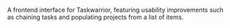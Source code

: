 A frontend interface for Taskwarrior, featuring usability improvements such as chaining tasks and populating projects from a list of items.
